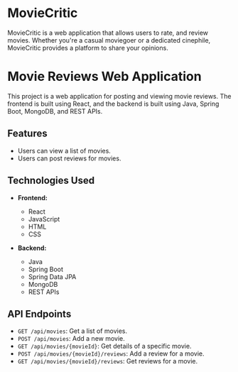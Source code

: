# MovieCritic
MovieCritic is a web application that allows users to rate, and review movies. Whether you're a casual moviegoer or a dedicated cinephile, MovieCritic provides a platform to share your opinions.

# Movie Reviews Web Application

This project is a web application for posting and viewing movie reviews. The frontend is built using React, and the backend is built using Java, Spring Boot, MongoDB, and REST APIs.

## Features

- Users can view a list of movies.
- Users can post reviews for movies.

## Technologies Used

- **Frontend:**
  - React
  - JavaScript
  - HTML
  - CSS

- **Backend:**
  - Java
  - Spring Boot
  - Spring Data JPA
  - MongoDB
  - REST APIs


## API Endpoints

- `GET /api/movies`: Get a list of movies.
- `POST /api/movies`: Add a new movie.
- `GET /api/movies/{movieId}`: Get details of a specific movie.
- `POST /api/movies/{movieId}/reviews`: Add a review for a movie.
- `GET /api/movies/{movieId}/reviews`: Get reviews for a movie.




